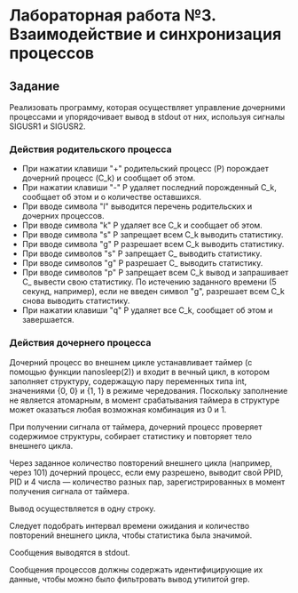 # Лабораторная работа №3. Взаимодействие и синхронизация процессов

## Задание

Реализовать программу, которая осуществляет управление дочерними процессами и упорядочивает вывод в stdout от них, используя сигналы SIGUSR1 и SIGUSR2.

### Действия родительского процесса

- При нажатии клавиши "+" родительский процесс (P) порождает дочерний процесс (C_k) и сообщает об этом.
- При нажатии клавиши "-" P удаляет последний порожденный C_k, сообщает об этом и о количестве оставшихся.
- При вводе символа "l" выводится перечень родительских и дочерних процессов.
- При вводе символа "k" P удаляет все C_k и сообщает об этом.
- При вводе символа "s" P запрещает всем C_k выводить статистику.
- При вводе символа "g" P разрешает всем C_k выводить статистику.
- При вводе символов "s<num>" P запрещает C_<num> выводить статистику.
- При вводе символов "g<num>" P разрешает C_<num> выводить статистику.
- При вводе символов "p<num>" P запрещает всем C_k вывод и запрашивает C_<num> вывести свою статистику. По истечению заданного времени (5 секунд, например), если не введен символ "g", разрешает всем C_k снова выводить статистику.
- При нажатии клавиши "q" P удаляет все C_k, сообщает об этом и завершается.

### Действия дочернего процесса

Дочерний процесс во внешнем цикле устанавливает таймер (с помощью функции nanosleep(2)) и входит в вечный цикл, в котором заполняет структуру, содержащую пару переменных типа int, значениями {0, 0} и {1, 1} в режиме чередования. Поскольку заполнение не является атомарным, в момент срабатывания таймера в структуре может оказаться любая возможная комбинация из 0 и 1.

При получении сигнала от таймера, дочерний процесс проверяет содержимое структуры, собирает статистику и повторяет тело внешнего цикла.

Через заданное количество повторений внешнего цикла (например, через 101) дочерний процесс, если ему разрешено, выводит свой PPID, PID и 4 числа — количество разных пар, зарегистрированных в момент получения сигнала от таймера.

Вывод осуществляется в одну строку.

Следует подобрать интервал времени ожидания и количество повторений внешнего цикла, чтобы статистика была значимой.

Сообщения выводятся в stdout.

Сообщения процессов должны содержать идентифицирующие их данные, чтобы можно было фильтровать вывод утилитой grep.